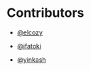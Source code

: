 # Contributors

- [@elcozy](https://github.com/elcozy)

- [@ifatoki](https://github.com/ifatoki)

- [@yinkash](https://github.com/yinkash100)

